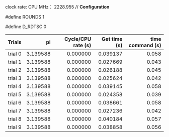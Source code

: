 clock rate:
CPU MHz：                        2228.955
// **Configuration**

#define ROUNDS 1

#define D_RDTSC 0

| Trials | pi | Cycle/CPU rate (s) | Get time (s) | time command (s) |
|-:|-:|-:|-:|-:|
| trial 0 |  3.139588 | 0.000000 | 0.039137 | 0.058 |
| trial 1 |  3.139588 | 0.000000 | 0.027669 | 0.043 |
| trial 2 |  3.139588 | 0.000000 | 0.026188 | 0.045 |
| trial 3 |  3.139588 | 0.000000 | 0.025624 | 0.042 |
| trial 4 |  3.139588 | 0.000000 | 0.039145 | 0.058 |
| trial 5 |  3.139588 | 0.000000 | 0.024358 | 0.039 |
| trial 6 |  3.139588 | 0.000000 | 0.038661 | 0.058 |
| trial 7 |  3.139588 | 0.000000 | 0.027236 | 0.042 |
| trial 8 |  3.139588 | 0.000000 | 0.040184 | 0.057 |
| trial 9 |  3.139588 | 0.000000 | 0.038858 | 0.056 |
